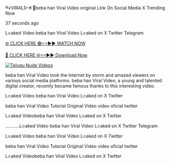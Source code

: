 ®️√VIRAL▷☀️👄beba han Viral Video original Link On Social Media X Trending Now



37 seconds ago

L𝚎aked Video beba han Viral Video L𝚎aked on X Twitter Telegram

[🌐 CLICK HERE 🟢==►► WATCH NOW](https://viral-xone.blogspot.com/2025/01/valovideo.html)

[🔴 CLICK HERE 🌐==►► Download Now](https://viral-xone.blogspot.com/2025/01/valovideo.html)

[![Telugu Nude Videos](https://i.imgur.com/dJHk4Zq.gif)](https://viral-xone.blogspot.com/2025/01/valovideo.html)

beba han Viral Video took the internet by storm and amazed viewers on various social media platforms. beba han Viral Video, a young and talented digital creator, recently became famous thanks to this interesting video.

L𝚎aked Video beba han Viral Video L𝚎aked on X Twitter

beba han Viral Video Tutorial Original Video video oficial twitter

L𝚎aked Videobeba han Viral Video L𝚎aked on X Twitter

...........L𝚎aked Video beba han Viral Video L𝚎aked on X Twitter Telegram

L𝚎aked Video beba han Viral Video L𝚎aked on X Twitter

beba han Viral Video Tutorial Original Video video oficial twitter

L𝚎aked Videobeba han Viral Video L𝚎aked on X Twitter